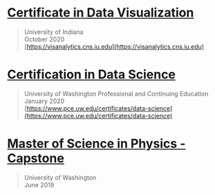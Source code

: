 # [Certificate in Data Visualization](https://n8sean.github.io/DataVisualization_Cert)
> University of Indiana  
> October 2020  
[https://visanalytics.cns.iu.edu](https://visanalytics.cns.iu.edu)

# [Certification in Data Science](https://n8sean.github.io/DataScience_Cert)
> University of Washington Professional and Continuing Education  
> January 2020  
[https://www.pce.uw.edu/certificates/data-science](https://www.pce.uw.edu/certificates/data-science)  
  
# [Master of Science in Physics - Capstone](https://n8sean.github.io/University_Physics)
> University of Washington  
> June 2019
